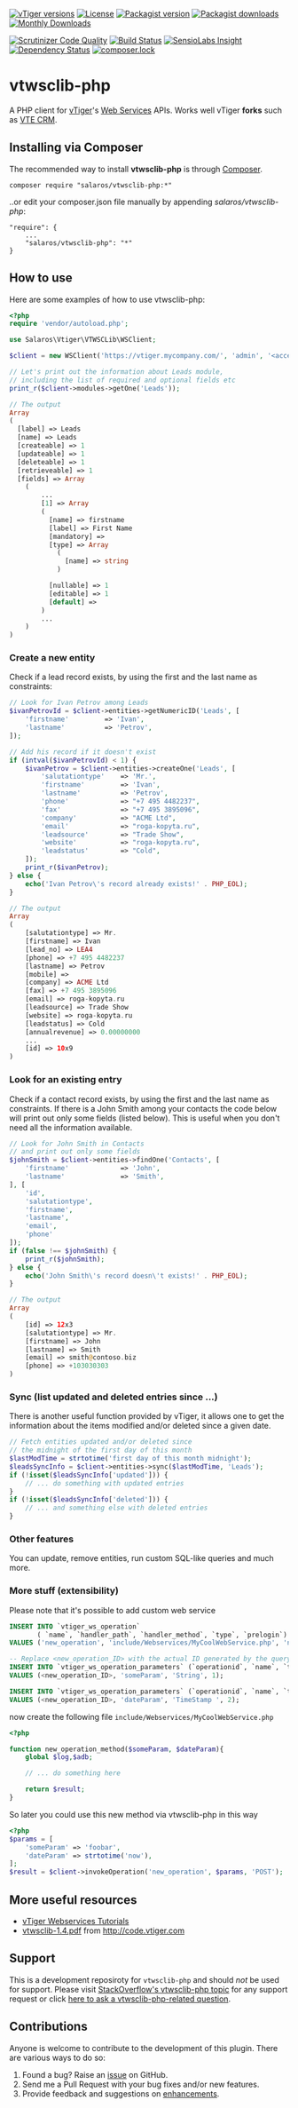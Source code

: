 [![vTiger versions](https://img.shields.io/badge/vTiger-5.x%20|%206.x%20|%207.x-green.svg)](https://wiki.vtiger.com/index.php/Webservices_tutorials)
[![License](https://img.shields.io/packagist/l/salaros/vtwsclib-php.svg)](https://raw.githubusercontent.com/salaros/vtwsclib-php/master/LICENSE)
[![Packagist version](https://img.shields.io/packagist/v/salaros/vtwsclib-php.svg)](https://packagist.org/packages/salaros/vtwsclib-php)
[![Packagist downloads](https://img.shields.io/packagist/dt/salaros/vtwsclib-php.svg)](https://packagist.org/packages/salaros/vtwsclib-php)
[![Monthly Downloads](https://img.shields.io/packagist/dm/salaros/vtwsclib-php.svg)]()

[![Scrutinizer Code Quality](https://scrutinizer-ci.com/g/salaros/vtwsclib-php/badges/quality-score.png?b=master)](https://scrutinizer-ci.com/g/salaros/vtwsclib-php/?branch=master)
[![Build Status](https://scrutinizer-ci.com/g/salaros/vtwsclib-php/badges/build.png?b=master)](https://scrutinizer-ci.com/g/salaros/vtwsclib-php/build-status/master)
[![SensioLabs Insight](https://img.shields.io/sensiolabs/i/f5764af3-0382-444c-ada6-3c2b0f8bf39b.svg)](https://insight.sensiolabs.com/projects/f5764af3-0382-444c-ada6-3c2b0f8bf39b)
[![Dependency Status](https://www.versioneye.com/user/projects/555af8f2634daacd41000171/badge.svg?style=flat-square)](https://www.versioneye.com/user/projects/555af8f2634daacd41000171)
[![composer.lock](https://poser.pugx.org/salaros/vtwsclib-php/composerlock)](https://packagist.org/packages/salaros/vtwsclib-php)

vtwsclib-php
============

A PHP client for [vTiger](https://www.vtiger.com/)'s [Web Services](https://wiki.vtiger.com/index.php/Webservices_tutorials) APIs. Works well vTiger **forks** such as [VTE CRM](http://vtecrm.com/en/).

## Installing via Composer

The recommended way to install **vtwsclib-php** is through [Composer](https://getcomposer.org/download/).

    composer require "salaros/vtwsclib-php:*"

..or edit your composer.json file manually by appending *salaros/vtwsclib-php*:

    "require": {
        ...
        "salaros/vtwsclib-php": "*"
    }

## How to use

Here are some examples of how to use vtwsclib-php:

```php
<?php
require 'vendor/autoload.php';

use Salaros\Vtiger\VTWSCLib\WSClient;

$client = new WSClient('https://vtiger.mycompany.com/', 'admin', '<accessKey>');

// Let's print out the information about Leads module,
// including the list of required and optional fields etc
print_r($client->modules->getOne('Leads'));

// The output
Array
(
  [label] => Leads
  [name] => Leads
  [createable] => 1
  [updateable] => 1
  [deleteable] => 1
  [retrieveable] => 1
  [fields] => Array
    (
        ...
        [1] => Array
        (
          [name] => firstname
          [label] => First Name
          [mandatory] =>
          [type] => Array
            (
              [name] => string
            )

          [nullable] => 1
          [editable] => 1
          [default] =>
        )
        ...
    )
)
```

### Create a new entity

Check if a lead record exists, by using the first and the last name as constraints:

```php
// Look for Ivan Petrov among Leads
$ivanPetrovId = $client->entities->getNumericID('Leads', [
    'firstname'         => 'Ivan',
    'lastname'          => 'Petrov',
]);

// Add his record if it doesn't exist
if (intval($ivanPetrovId) < 1) {
    $ivanPetrov = $client->entities->createOne('Leads', [
        'salutationtype'    => 'Mr.',
        'firstname'         => 'Ivan',
        'lastname'          => 'Petrov',
        'phone'             => "+7 495 4482237",
        'fax'               => "+7 495 3895096",
        'company'           => "ACME Ltd",
        'email'             => "roga-kopyta.ru",
        'leadsource'        => "Trade Show",
        'website'           => "roga-kopyta.ru",
        'leadstatus'        => "Cold",
    ]);
    print_r($ivanPetrov);
} else {
    echo('Ivan Petrov\'s record already exists!' . PHP_EOL);
}

// The output
Array
(
    [salutationtype] => Mr.
    [firstname] => Ivan
    [lead_no] => LEA4
    [phone] => +7 495 4482237
    [lastname] => Petrov
    [mobile] =>
    [company] => ACME Ltd
    [fax] => +7 495 3895096
    [email] => roga-kopyta.ru
    [leadsource] => Trade Show
    [website] => roga-kopyta.ru
    [leadstatus] => Cold
    [annualrevenue] => 0.00000000
    ...
    [id] => 10x9
)
```

### Look for an existing entry

Check if a contact record exists, by using the first and the last name as constraints. If there is a John Smith among your contacts the code below will print out only some fields (listed below). This is useful when you don't need all the information available.

```php
// Look for John Smith in Contacts
// and print out only some fields
$johnSmith = $client->entities->findOne('Contacts', [
    'firstname'             => 'John',
    'lastname'              => 'Smith',
], [
    'id',
    'salutationtype',
    'firstname',
    'lastname',
    'email',
    'phone'
]);
if (false !== $johnSmith) {
    print_r($johnSmith);
} else {
    echo('John Smith\'s record doesn\'t exists!' . PHP_EOL);
}

// The output
Array
(
    [id] => 12x3
    [salutationtype] => Mr.
    [firstname] => John
    [lastname] => Smith
    [email] => smith@contoso.biz
    [phone] => +103030303
)
```

### Sync (list updated and deleted entries since ...)

There is another useful function provided by vTiger, it allows one to get the information about the items modified and/or deleted since a given date.

```php
// Fetch entities updated and/or deleted since
// the midnight of the first day of this month
$lastModTime = strtotime('first day of this month midnight');
$leadsSyncInfo = $client->entities->sync($lastModTime, 'Leads');
if (!isset($leadsSyncInfo['updated'])) {
    // ... do something with updated entries
}
if (!isset($leadsSyncInfo['deleted'])) {
    // ... and something else with deleted entries
}
```

### Other features

You can update, remove entities, run custom SQL-like queries and much more.

### More stuff (extensibility)

Please note that it's possible to add custom web service

```sql
INSERT INTO `vtiger_ws_operation` 
       ( `name`, `handler_path`, `handler_method`, `type`, `prelogin`)
VALUES ('new_operation', 'include/Webservices/MyCoolWebService.php', 'new_operation_method', 'PUT', 0);

-- Replace <new_operation_ID> with the actual ID generated by the query above 
INSERT INTO `vtiger_ws_operation_parameters` (`operationid`, `name`, `type`, `sequence`)
VALUES (<new_operation_ID>, 'someParam', 'String', 1);

INSERT INTO `vtiger_ws_operation_parameters` (`operationid`, `name`, `type`, `sequence`)
VALUES (<new_operation_ID>, 'dateParam', 'TimeStamp ', 2);
```

now create the following file `include/Webservices/MyCoolWebService.php`

```php
<?php

function new_operation_method($someParam, $dateParam){
    global $log,$adb;

    // ... do something here

    return $result;
}
```
So later you could use this new method via vtwsclib-php in this way

```php
<?php
$params = [
    'someParam' => 'foobar',
    'dateParam' => strtotime('now'),
];
$result = $client->invokeOperation('new_operation', $params, 'POST');
```

## More useful resources

* [vTiger Webservices Tutorials](https://wiki.vtiger.com/index.php/Webservices_tutorials)
* [vtwsclib-1.4.pdf](http://code.vtiger.com/vtiger/vtigercrm-sdk/blob/8230a46668d007ad1f01d2a892f5378c57f328c6/vtwsclib/1.4/vtwsclib-1.4.pdf) from http://code.vtiger.com

## Support
This is a development reposiroty for `vtwsclib-php` and should _not_ be used for support.
Please visit [StackOverflow's vtwsclib-php topic](https://stackoverflow.com/questions/tagged/vtwsclib-php) for any support request or click [here to ask a vtwsclib-php-related question](https://stackoverflow.com/questions/ask?tags=vtwsclib-php+vtiger+web-services+api+php).

## Contributions
Anyone is welcome to contribute to the development of this plugin. There are various ways to do so:

1. Found a bug? Raise an [issue](https://github.com/salaros/vtwsclib-php/issues?direction=desc&labels=bug&page=1&sort=created&state=open) on GitHub.
2. Send me a Pull Request with your bug fixes and/or new features.
3. Provide feedback and suggestions on [enhancements](https://github.com/salaros/vtwsclib-php/issues?direction=desc&labels=enhancement&page=1&sort=created&state=open).
